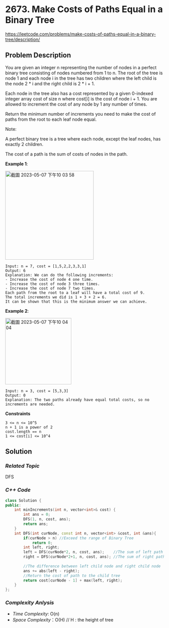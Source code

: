# 2673. Make Costs of Paths Equal in a Binary Tree
https://leetcode.com/problems/make-costs-of-paths-equal-in-a-binary-tree/description/

## Problem Description

You are given an integer n representing the number of nodes in a perfect binary tree consisting of nodes numbered from 1 to n. The root of the tree is node 1 and each node i in the tree has two children where the left child is the node 2 * i and the right child is 2 * i + 1.

Each node in the tree also has a cost represented by a given 0-indexed integer array cost of size n where cost[i] is the cost of node i + 1. You are allowed to increment the cost of any node by 1 any number of times.

Return the minimum number of increments you need to make the cost of paths from the root to each leaf node equal.

Note:

A perfect binary tree is a tree where each node, except the leaf nodes, has exactly 2 children.

The cost of a path is the sum of costs of nodes in the path.

**Example 1**:

<img width="281" alt="截圖 2023-05-07 下午10 03 58" src="https://user-images.githubusercontent.com/18256877/236682292-8d55beb3-8d10-4483-b2d5-1287ed3eebc4.png">

```
Input: n = 7, cost = [1,5,2,2,3,3,1]
Output: 6
Explanation: We can do the following increments:
- Increase the cost of node 4 one time.
- Increase the cost of node 3 three times.
- Increase the cost of node 7 two times.
Each path from the root to a leaf will have a total cost of 9.
The total increments we did is 1 + 3 + 2 = 6.
It can be shown that this is the minimum answer we can achieve.
```
**Example 2**:

<img width="210" alt="截圖 2023-05-07 下午10 04 04" src="https://user-images.githubusercontent.com/18256877/236682303-b3ea86f9-b164-4466-866f-bb635c4ae943.png">

```
Input: n = 3, cost = [5,3,3]
Output: 0
Explanation: The two paths already have equal total costs, so no increments are needed.
```


**Constraints**
```
3 <= n <= 10^5
n + 1 is a power of 2
cost.length == n
1 <= cost[i] <= 10^4
```

## Solution

### _Related Topic_
   DFS

### _C++ Code_
```cpp
class Solution {
public:
    int minIncrements(int n, vector<int>& cost) {
        int ans = 0;
        DFS(1, n, cost, ans);
        return ans;
    }
    int DFS(int curNode, const int n, vector<int> &cost, int &ans){
        if(curNode > n) //Exceed the range of Binary Tree
            return 0;
        int left, right;
        left = DFS(curNode*2, n, cost, ans);    //The sum of left path
        right = DFS(curNode*2+1, n, cost, ans); //The sum of right path
        
        //The difference between left child node and right child node
        ans += abs(left - right);
        //Return the cost of path to the child tree
        return cost[curNode - 1] + max(left, right);
    }
};
```

### _Complexity Anlysis_
- _Time Complexity_: O(n)
- _Space Complexity_：O(H) // H : the height of tree
